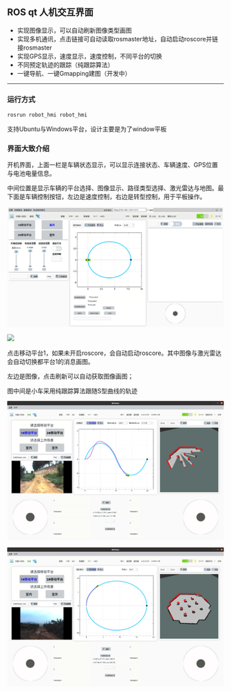 ## ROS qt 人机交互界面

- 实现图像显示，可以自动刷新图像类型画图
- 实现多机通讯，点击链接可自动读取rosmaster地址，自动启动roscore并链接rosmaster
- 实现GPS显示，速度显示，速度控制，不同平台的切换
- 不同预定轨迹的跟踪（纯跟踪算法）
- 一键导航、一键Gmapping建图（开发中）

***
### 运行方式

```bash
rosrun robot_hmi robot_hmi
```

支持Ubuntu与Windows平台，设计主要是为了window平板

### 界面大致介绍

开机界面，上面一栏是车辆状态显示，可以显示连接状态、车辆速度、GPS位置与电池电量信息。

中间位置是显示车辆的平台选择、图像显示、路径类型选择、激光雷达与地图。最下面是车辆控制按钮，左边是速度控制，右边是转型控制，用于平板操作。

![](https://github.com/lrm2017/robot_hmi/blob/main/%E6%95%88%E6%9E%9C%E5%9B%BE/%E7%95%8C%E9%9D%A2%E6%98%BE%E7%A4%BA.png?raw=true)

![](2022-08-29%2010-20-49%E5%B1%8F%E5%B9%95%E6%88%AA%E5%9B%BE.png)

点击移动平台1，如果未开启roscore，会自动启动roscore。其中图像与激光雷达会自动切换都平台1的消息画图。

左边是图像，点击刷新可以自动获取图像画图；

图中间是小车采用纯跟踪算法跟随S型曲线的轨迹

![](https://github.com/lrm2017/robot_hmi/blob/main/%E6%95%88%E6%9E%9C%E5%9B%BE/2022-08-29%2010-19-07%E5%B1%8F%E5%B9%95%E6%88%AA%E5%9B%BE.png?raw=true)

![](https://github.com/lrm2017/robot_hmi/blob/main/%E6%95%88%E6%9E%9C%E5%9B%BE/2022-08-29%2010-17-25%E5%B1%8F%E5%B9%95%E6%88%AA%E5%9B%BE.png?raw=true)
